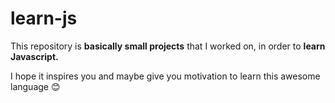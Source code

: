 # learn-js

This repository is <b>basically small projects</b> that I worked on, in order to <b>learn Javascript.</b>

I hope it inspires you and maybe give you motivation to learn this awesome language 😊
